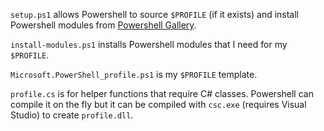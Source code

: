 `setup.ps1` allows Powershell to source `$PROFILE` (if it exists) and install Powershell modules from [Powershell Gallery](https://www.powershellgallery.com/).

`install-modules.ps1` installs Powershell modules that I need for my `$PROFILE`.

`Microsoft.PowerShell_profile.ps1` is my `$PROFILE` template.

`profile.cs` is for helper functions that require C# classes. Powershell can compile it on the fly but it can be compiled with  `csc.exe` (requires Visual Studio) to create `profile.dll`.
